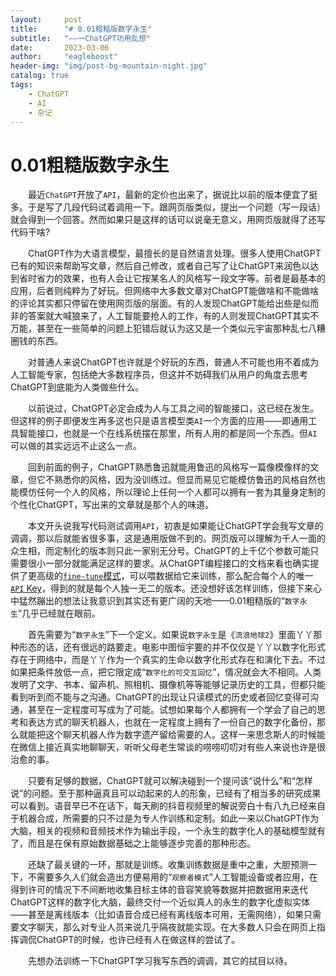 ```yaml
---
layout:     post
title:      "# 0.01粗糙版数字永生"
subtitle:   "——一ChatGPT功用乱想"
date:       2023-03-06
author:     "eagleboost"
header-img: "img/post-bg-mountain-night.jpg"
catalog: true
tags:
    - ChatGPT
    - AI
    - 杂记
---
```


# 0.01粗糙版数字永生

&emsp;&emsp;最近`ChatGPT`开放了`API`，最新的定价也出来了，据说比以前的版本便宜了挺多。于是写了几段代码试着调用一下。跟网页版类似，提出一个问题（写一段话）就会得到一个回答。然而如果只是这样的话可以说毫无意义，用网页版就得了还写代码干啥?

&emsp;&emsp;ChatGPT作为大语言模型，最擅长的是自然语言处理。很多人使用ChatGPT已有的知识来帮助写文章，然后自己修改，或者自己写了让ChatGPT来润色以达到省时省力的效果，也有人会让它按某名人的风格写一段文字等。前者是最基本的应用，后者则纯粹为了好玩。但网络中大多数文章对ChatGPT能做啥和不能做啥的评论其实都只停留在使用网页版的层面。有的人发现ChatGPT能给出些是似而非的答案就大喊狼来了，人工智能要抢人的工作，有的人则发现ChatGPT其实不万能，甚至在一些简单的问题上犯错后就认为这又是一个类似元宇宙那种乱七八糟圈钱的东西。

&emsp;&emsp;对普通人来说ChatGPT也许就是个好玩的东西，普通人不可能也用不着成为人工智能专家，包括绝大多数程序员，但这并不妨碍我们从用户的角度去思考ChatGPT到底能为人类做些什么。

&emsp;&emsp;以前说过，ChatGPT必定会成为人与工具之间的智能接口，这已经在发生。但这样的例子即便发生再多这也只是语言模型类`AI`一个方面的应用——即通用工具智能接口，也就是一个在线系统摆在那里，所有人用的都是同一个东西。但`AI`可以做的其实远远不止这么一点。

&emsp;&emsp;回到前面的例子，ChatGPT熟悉鲁迅就能用鲁迅的风格写一篇像模像样的文章，但它不熟悉你的风格，因为没训练过。但显而易见它能模仿鲁迅的风格自然也能模仿任何一个人的风格，所以理论上任何一个人都可以拥有一套为其量身定制的个性化ChatGPT，写出来的文章就是那个人的味道。

&emsp;&emsp;本文开头说我写代码测试调用`API`，初衷是如果能让ChatGPT学会我写文章的调调，那以后就能省很多事，这是通用版做不到的。网页版可以理解为千人一面的众生相，而定制化的版本则只此一家别无分号。ChatGPT的上千亿个参数可能只需要很小一部分就能满足这样的要求。从ChatGPT编程接口的文档来看也确实提供了更高级的[`fine-tune`模式](https://platform.openai.com/docs/guides/fine-tuning)，可以喂数据给它来训练，那么配合每个人的唯一[`API` Key](https://platform.openai.com/account/api-keys)，得到的就是每个人独一无二的版本。还没想好该怎样训练，但接下来心中猛然蹦出的想法让我意识到其实还有更广阔的天地——0.01粗糙版的“`数字永生`”几乎已经就在眼前。

&emsp;&emsp;首先需要为“`数字永生`”下一个定义。如果说`数字永生`是《`流浪地球2`》里面丫丫那种形态的话，还有很远的路要走。电影中图恒宇要的并不仅仅是丫丫以数字化形式存在于网络中，而是丫丫作为一个真实的生命以数字化形式存在和演化下去。不过如果把条件放低一点，把它限定成“`数字化的可交互回忆`”，情况就会大不相同。人类发明了文字、书本、留声机、照相机、摄像机等等能够记录历史的工具，但都只能看到听到而不能与之沟通。ChatGPT的出现让只读模式的历史或者回忆变得可沟通，甚至在一定程度可写成为了可能。试想如果每个人都拥有一个学会了自己的思考和表达方式的聊天机器人，也就在一定程度上拥有了一份自己的数字化备份，那么就能把这个聊天机器人作为数字遗产留给需要的人。这样一来思念斯人的时候能在微信上接近真实地聊聊天，听听父母老生常谈的唠唠叨叨对有些人来说也许是很治愈的事。

&emsp;&emsp;只要有足够的数据，ChatGPT就可以解决碰到一个提问该“说什么”和“怎样说”的问题。至于那种逼真且可以动起来的人的形象，已经有了相当多的研究成果可以看到。语音早已不在话下，每天刷的抖音视频里的解说旁白十有八九已经来自于机器合成，所需要的只不过是为专人作训练和定制。如此一来以ChatGPT作为大脑，相关的视频和音频技术作为输出手段，一个永生的数字化人的基础模型就有了，而且是在保有原始数据基础之上能够逐步完善的那种形态。

&emsp;&emsp;还缺了最关键的一环，那就是训练。收集训练数据是重中之重，大胆预测一下，不需要多久人们就会造出方便易用的“`观察者模式`”人工智能设备或者应用，在得到许可的情况下不间断地收集目标主体的音容笑貌等数据并把数据用来迭代ChatGPT这样的数字化大脑，最终交付一个近似真人的永生的数字化虚拟实体——甚至是离线版本（比如语音合成已经有离线版本可用，无需网络），如果只需要文字聊天，那么对专业人员来说几乎隔夜就能实现。在大多数人只会在网页上指挥调侃ChatGPT的时候，也许已经有人在做这样的尝试了。

&emsp;&emsp;先想办法训练一下ChatGPT学习我写东西的调调，其它的拭目以待。
